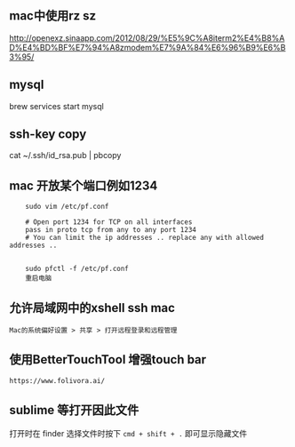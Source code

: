 mac中使用rz sz
---
http://openexz.sinaapp.com/2012/08/29/%E5%9C%A8iterm2%E4%B8%AD%E4%BD%BF%E7%94%A8zmodem%E7%9A%84%E6%96%B9%E6%B3%95/


mysql
---
brew services start mysql

ssh-key copy
---
cat ~/.ssh/id_rsa.pub | pbcopy


mac 开放某个端口例如1234
---

		sudo vim /etc/pf.conf

		# Open port 1234 for TCP on all interfaces
		pass in proto tcp from any to any port 1234
		# You can limit the ip addresses .. replace any with allowed addresses ..


		sudo pfctl -f /etc/pf.conf
		重启电脑


允许局域网中的xshell ssh mac
---

    Mac的系统偏好设置 > 共享 > 打开远程登录和远程管理


使用BetterTouchTool 增强touch bar
---
    https://www.folivora.ai/


sublime 等打开因此文件
---

打开时在 finder 选择文件时按下 `cmd + shift + .` 即可显示隐藏文件
